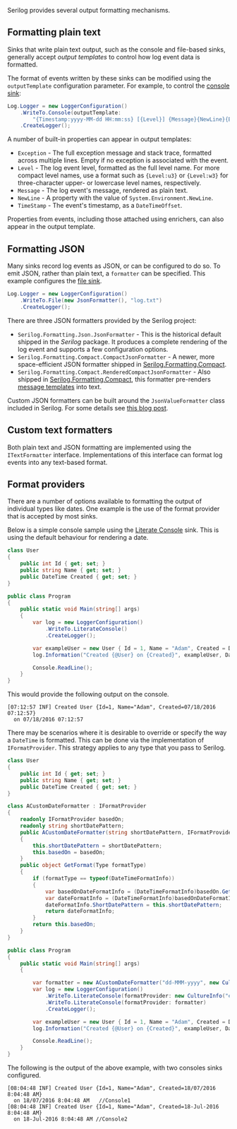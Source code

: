 Serilog provides several output formatting mechanisms.

## Formatting plain text

Sinks that write plain text output, such as the console and file-based sinks, generally accept _output templates_ to control how log event data is formatted.

The format of events written by these sinks can be modified using the `outputTemplate` configuration parameter. For example, to control the [console sink](https://github.com/serilog/serilog-sinks-console):

```csharp
Log.Logger = new LoggerConfiguration()
    .WriteTo.Console(outputTemplate:
        "{Timestamp:yyyy-MM-dd HH:mm:ss} [{Level}] {Message}{NewLine}{Exception}")
    .CreateLogger();
```

A number of built-in properties can appear in output templates:

 * `Exception` - The full exception message and stack trace, formatted across multiple lines. Empty if no exception is associated with the event.
 * `Level` - The log event level, formatted as the full level name. For more compact level names, use a format such as `{Level:u3}` or `{Level:w3}` for three-character upper- or lowercase level names, respectively.
 * `Message` - The log event's message, rendered as plain text.
 * `NewLine` - A property with the value of `System.Environment.NewLine`.
 * `TimeStamp` - The event's timestamp, as a `DateTimeOffset`.

Properties from events, including those attached using enrichers, can also appear in the output template.

## Formatting JSON

Many sinks record log events as JSON, or can be configured to do so. To emit JSON, rather than plain text, a `formatter` can be specified. This example configures the [file sink](https://github.com/serilog/serilog-sinks-file).

```csharp
Log.Logger = new LoggerConfiguration()
    .WriteTo.File(new JsonFormatter(), "log.txt")
    .CreateLogger();
```

There are three JSON formatters provided by the Serilog project:

 * `Serilog.Formatting.Json.JsonFormatter` - This is the historical default shipped in the _Serilog_ package. It produces a complete rendering of the log event and supports a few configuration options.
 * `Serilog.Formatting.Compact.CompactJsonFormatter` - A newer, more space-efficient JSON formatter shipped in [Serilog.Formatting.Compact](https://github.com/serilog/serilog-formatting-compact).
 * `Serilog.Formatting.Compact.RenderedCompactJsonFormatter` - Also shipped in [Serilog.Formatting.Compact](https://github.com/serilog/serilog-formatting-compact), this formatter pre-renders [message templates](https://messagetemplates.org) into text.

Custom JSON formatters can be built around the `JsonValueFormatter` class included in Serilog. For some details see [this blog post](https://nblumhardt.com/2016/07/serilog-2-0-json-improvements/).

## Custom text formatters

Both plain text and JSON formatting are implemented using the `ITextFormatter` interface. Implementations of this interface can format log events into any text-based format.

## Format providers

There are a number of options available to formatting the output of individual types like dates. One example is the use of the format provider that is accepted by most sinks. 

Below is a simple console sample using the [Literate Console](https://github.com/serilog/serilog-sinks-literate) sink.  This is using the default behaviour for rendering a date.
 
```csharp
class User
{
    public int Id { get; set; }
    public string Name { get; set; }
    public DateTime Created { get; set; }
}

public class Program
{
    public static void Main(string[] args)
    {
        var log = new LoggerConfiguration()
            .WriteTo.LiterateConsole()
            .CreateLogger();

        var exampleUser = new User { Id = 1, Name = "Adam", Created = DateTime.Now };
        log.Information("Created {@User} on {Created}", exampleUser, DateTime.Now);

        Console.ReadLine();
    }
}
```

This would provide the following output on the console.

```
[07:12:57 INF] Created User {Id=1, Name="Adam", Created=07/18/2016 07:12:57}
  on 07/18/2016 07:12:57
```

There may be scenarios where it is desirable to override or specify the way a `DateTime` is formatted.  This can be done via the implementation of `IFormatProvider`. This strategy applies to any type that you pass to Serilog.

```csharp
class User
{
    public int Id { get; set; }
    public string Name { get; set; }
    public DateTime Created { get; set; }
}

class ACustomDateFormatter : IFormatProvider
{
    readonly IFormatProvider basedOn;
    readonly string shortDatePattern;
    public ACustomDateFormatter(string shortDatePattern, IFormatProvider basedOn)
    {
        this.shortDatePattern = shortDatePattern;
        this.basedOn = basedOn;
    }
    public object GetFormat(Type formatType)
    {
        if (formatType == typeof(DateTimeFormatInfo))
        {
            var basedOnDateFormatInfo = (DateTimeFormatInfo)basedOn.GetFormat(formatType);
            var dateFormatInfo = (DateTimeFormatInfo)basedOnDateFormatInfo.Clone();
            dateFormatInfo.ShortDatePattern = this.shortDatePattern;
            return dateFormatInfo;
        }
        return this.basedOn;
    }
}

public class Program
{
    public static void Main(string[] args)
    {

        var formatter = new ACustomDateFormatter("dd-MMM-yyyy", new CultureInfo("en-AU"));
        var log = new LoggerConfiguration() 
            .WriteTo.LiterateConsole(formatProvider: new CultureInfo("en-AU")) //Console1
            .WriteTo.LiterateConsole(formatProvider: formatter)                //Console2
            .CreateLogger();

        var exampleUser = new User { Id = 1, Name = "Adam", Created = DateTime.Now };
        log.Information("Created {@User} on {Created}", exampleUser, DateTime.Now);

        Console.ReadLine();
    }
}
```

The following is the output of the above example, with two consoles sinks configured.

```
[08:04:48 INF] Created User {Id=1, Name="Adam", Created=18/07/2016 8:04:48 AM} 
  on 18/07/2016 8:04:48 AM   //Console1
[08:04:48 INF] Created User {Id=1, Name="Adam", Created=18-Jul-2016 8:04:48 AM}
  on 18-Jul-2016 8:04:48 AM //Console2
```